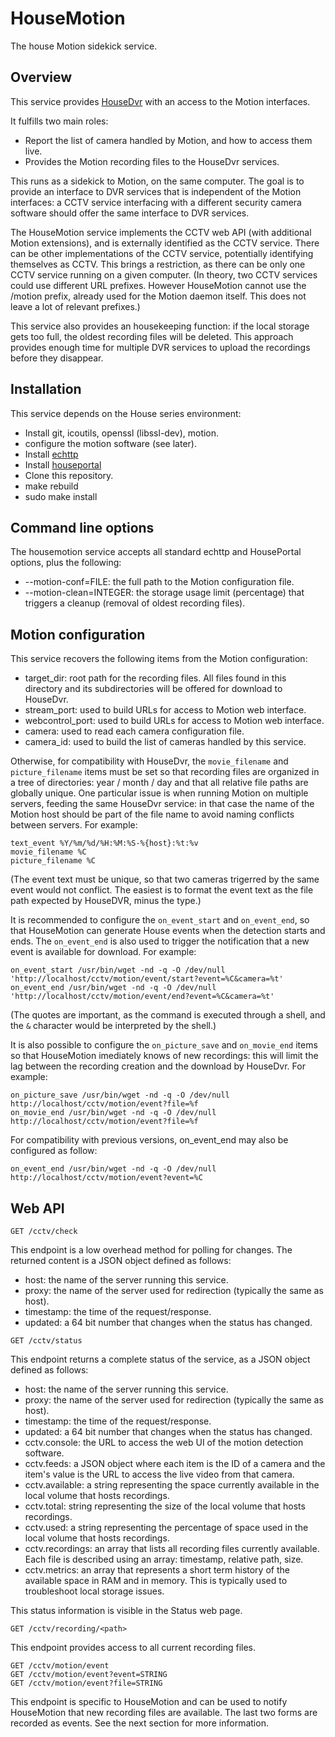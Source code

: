 # HouseMotion
The house Motion sidekick service.

## Overview

This service provides [HouseDvr](https://github.com/pascal-fb-martin/housedvr) with an access to the Motion interfaces.

It fulfills two main roles:
- Report the list of camera handled by Motion, and how to access them live.
- Provides the Motion recording files to the HouseDvr services.

This runs as a sidekick to Motion, on the same computer. The goal is to provide an interface to DVR services that is independent of the Motion interfaces: a CCTV service interfacing with a different security camera software should offer the same interface to DVR services.

The HouseMotion service implements the CCTV web API (with additional Motion extensions), and is externally identified as the CCTV service. There can be other implementations of the CCTV service, potentially identifying themselves as CCTV. This brings a restriction, as there can be only one CCTV service running on a given computer. (In theory, two CCTV services could use different URL prefixes. However HouseMotion cannot use the /motion prefix, already used for the Motion daemon itself. This does not leave a lot of relevant prefixes.)

This service also provides an housekeeping function: if the local storage gets too full, the oldest recording files will be deleted. This approach provides enough time for multiple DVR services to upload the recordings before they disappear.

## Installation

This service depends on the House series environment:
* Install git, icoutils, openssl (libssl-dev), motion.
* configure the motion software (see later).
* Install [echttp](https://github.com/pascal-fb-martin/echttp)
* Install [houseportal](https://github.com/pascal-fb-martin/houseportal)
* Clone this repository.
* make rebuild
* sudo make install

## Command line options

The housemotion service accepts all standard echttp and HousePortal options, plus the following:
* --motion-conf=FILE: the full path to the Motion configuration file.
* --motion-clean=INTEGER: the storage usage limit (percentage) that triggers a cleanup (removal of oldest recording files).

## Motion configuration

This service recovers the following items from the Motion configuration:
* target_dir: root path for the recording files. All files found in this directory and its subdirectories will be offered for download to HouseDvr.
* stream_port: used to build URLs for access to Motion web interface.
* webcontrol_port: used to build URLs for access to Motion web interface.
* camera: used to read each camera configuration file.
* camera_id: used to build the list of cameras handled by this service.

Otherwise, for compatibility with HouseDvr, the `movie_filename` and `picture_filename` items must be set so that recording files are organized in a tree of directories: year / month / day and that all relative file paths are globally unique. One particular issue is when running Motion on multiple servers, feeding the same HouseDvr service: in that case the name of the Motion host should be part of the file name to avoid naming conflicts between servers. For example:

```
text_event %Y/%m/%d/%H:%M:%S-%{host}:%t:%v
movie_filename %C
picture_filename %C
```
(The event text must be unique, so that two cameras trigerred by the same event would not conflict. The easiest is to format the event text as the file path expected by HouseDVR, minus the type.)

It is recommended to configure the `on_event_start` and `on_event_end`, so that HouseMotion can generate House events when the detection starts and ends. The `on_event_end` is also used to trigger the notification that a new event is available for download. For example:
```
on_event_start /usr/bin/wget -nd -q -O /dev/null 'http://localhost/cctv/motion/event/start?event=%C&camera=%t'
on_event_end /usr/bin/wget -nd -q -O /dev/null 'http://localhost/cctv/motion/event/end?event=%C&camera=%t'
```
(The quotes are important, as the command is executed through a shell, and the `&` character would be interpreted by the shell.)

It is also possible to configure the `on_picture_save` and `on_movie_end` items so that HouseMotion imediately knows of new recordings: this will limit the lag between the recording creation and the download by HouseDvr. For example:

```
on_picture_save /usr/bin/wget -nd -q -O /dev/null http://localhost/cctv/motion/event?file=%f
on_movie_end /usr/bin/wget -nd -q -O /dev/null http://localhost/cctv/motion/event?file=%f
```

For compatibility with previous versions, on_event_end may also be configured as follow:
```
on_event_end /usr/bin/wget -nd -q -O /dev/null http://localhost/cctv/motion/event?event=%C
```

## Web API

```
GET /cctv/check
```

This endpoint is a low overhead method for polling for changes. The returned content is a JSON object defined as follows:
* host: the name of the server running this service.
* proxy: the name of the server used for redirection (typically the same as host).
* timestamp: the time of the request/response.
* updated: a 64 bit number that changes when the status has changed.

```
GET /cctv/status
```
This endpoint returns a complete status of the service, as a JSON object defined as follows:
* host: the name of the server running this service.
* proxy: the name of the server used for redirection (typically the same as host).
* timestamp: the time of the request/response.
* updated: a 64 bit number that changes when the status has changed.
* cctv.console: the URL to access the web UI of the motion detection software.
* cctv.feeds: a JSON object where each item is the ID of a camera and the item's value is the URL to access the live video from that camera.
* cctv.available: a string representing the space currently available in the local volume that hosts recordings.
* cctv.total:  string representing the size of the local volume that hosts recordings.
* cctv.used: a string representing the percentage of space used in the local volume that hosts recordings.
* cctv.recordings: an array that lists all recording files currently available. Each file is described using an array: timestamp, relative path, size.
* cctv.metrics: an array that represents a short term history of the available space in RAM and in memory. This is typically used to troubleshoot local storage issues.

This status information is visible in the Status web page.

```
GET /cctv/recording/<path>
```
This endpoint provides access to all current recording files.

```
GET /cctv/motion/event
GET /cctv/motion/event?event=STRING
GET /cctv/motion/event?file=STRING
```
This endpoint is specific to HouseMotion and can be used to notify HouseMotion that new recording files are available. The last two forms are recorded as events. See the next section for more information.

